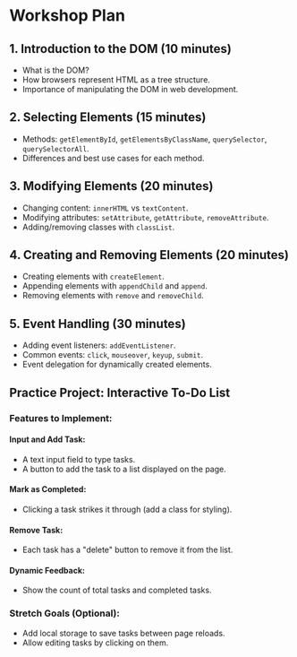 # Workshop Plan

## 1. Introduction to the DOM (10 minutes)

- What is the DOM?
- How browsers represent HTML as a tree structure.
- Importance of manipulating the DOM in web development.

## 2. Selecting Elements (15 minutes)

- Methods: `getElementById`, `getElementsByClassName`, `querySelector`, `querySelectorAll`.
- Differences and best use cases for each method.

## 3. Modifying Elements (20 minutes)

- Changing content: `innerHTML` vs `textContent`.
- Modifying attributes: `setAttribute`, `getAttribute`, `removeAttribute`.
- Adding/removing classes with `classList`.

## 4. Creating and Removing Elements (20 minutes)

- Creating elements with `createElement`.
- Appending elements with `appendChild` and `append`.
- Removing elements with `remove` and `removeChild`.

## 5. Event Handling (30 minutes)

- Adding event listeners: `addEventListener`.
- Common events: `click`, `mouseover`, `keyup`, `submit`.
- Event delegation for dynamically created elements.

## Practice Project: Interactive To-Do List

### Features to Implement:

#### Input and Add Task:

- A text input field to type tasks.
- A button to add the task to a list displayed on the page.

#### Mark as Completed:

- Clicking a task strikes it through (add a class for styling).

#### Remove Task:

- Each task has a "delete" button to remove it from the list.

#### Dynamic Feedback:

- Show the count of total tasks and completed tasks.

### Stretch Goals (Optional):

- Add local storage to save tasks between page reloads.
- Allow editing tasks by clicking on them.
